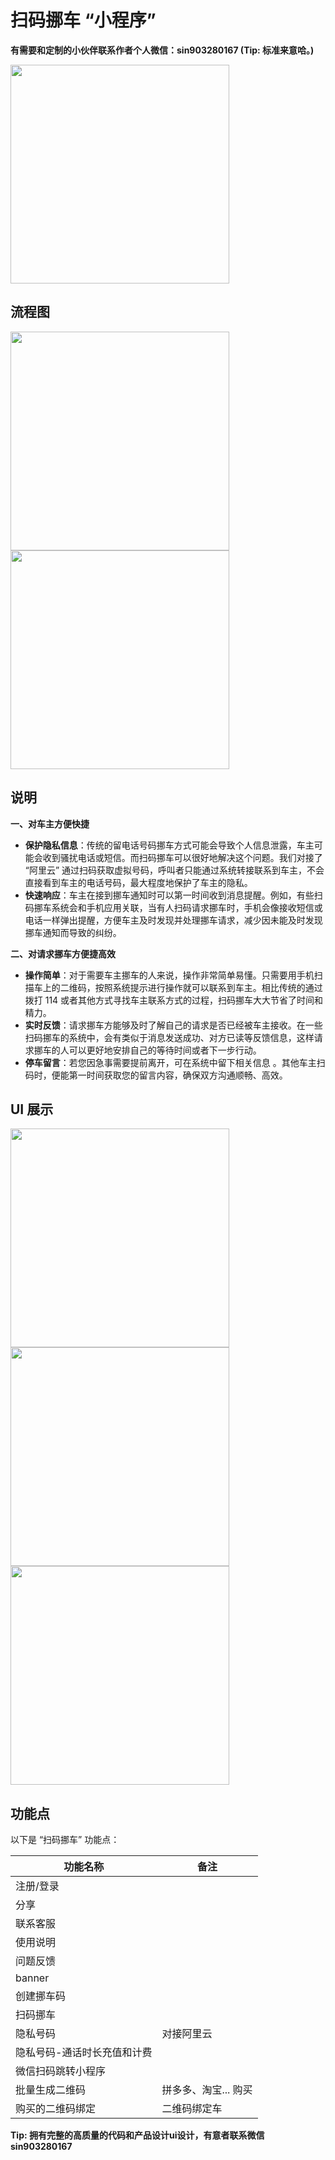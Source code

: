 # 扫码挪车 “小程序”

**有需要和定制的小伙伴联系作者个人微信：sin903280167 (Tip: 标准来意哈。)**


<div>
<img src="./assets/07-6734925.jpg" width="350" height="auto">
</div>

## 流程图

<div>
<img src="./assets/liuchengtu-1.png" width="350" height="auto">
<img src="./assets/liuchengtu-2.png" width="350" height="auto">
</div>

## 说明

**一、对车主方便快捷**

- **保护隐私信息**：传统的留电话号码挪车方式可能会导致个人信息泄露，车主可能会收到骚扰电话或短信。而扫码挪车可以很好地解决这个问题。我们对接了 “阿里云” 通过扫码获取虚拟号码，呼叫者只能通过系统转接联系到车主，不会直接看到车主的电话号码，最大程度地保护了车主的隐私。
- **快速响应**：车主在接到挪车通知时可以第一时间收到消息提醒。例如，有些扫码挪车系统会和手机应用关联，当有人扫码请求挪车时，手机会像接收短信或电话一样弹出提醒，方便车主及时发现并处理挪车请求，减少因未能及时发现挪车通知而导致的纠纷。

**二、对请求挪车方便捷高效**

- **操作简单**：对于需要车主挪车的人来说，操作非常简单易懂。只需要用手机扫描车上的二维码，按照系统提示进行操作就可以联系到车主。相比传统的通过拨打 114 或者其他方式寻找车主联系方式的过程，扫码挪车大大节省了时间和精力。
- **实时反馈**：请求挪车方能够及时了解自己的请求是否已经被车主接收。在一些扫码挪车的系统中，会有类似于消息发送成功、对方已读等反馈信息，这样请求挪车的人可以更好地安排自己的等待时间或者下一步行动。
- **停车留言**：若您因急事需要提前离开，可在系统中留下相关信息 。其他车主扫码时，便能第一时间获取您的留言内容，确保双方沟通顺畅、高效。



## UI 展示

<img src="./assets/IMG_5262.PNG" width="350" height="auto">

<img src="./assets/IMG_5263.PNG" width="350" height="auto">

<img src="./assets/IMG_5264.PNG" width="350" height="auto" >



## 功能点

以下是 “扫码挪车” 功能点：

| 功能名称                    | 备注                 |
| --------------------------- | -------------------- |
| 注册/登录                   |                      |
| 分享                        |                      |
| 联系客服                    |                      |
| 使用说明                    |                      |
| 问题反馈                    |                      |
| banner                      |                      |
| 创建挪车码                  |                      |
| 扫码挪车                    |                      |
| 隐私号码                    | 对接阿里云           |
| 隐私号码-通话时长充值和计费 |                      |
| 微信扫码跳转小程序          |                      |
| 批量生成二维码              | 拼多多、淘宝... 购买 |
| 购买的二维码绑定            | 二维码绑定车         |




**Tip: 拥有完整的高质量的代码和产品设计ui设计，有意者联系微信 sin903280167**











